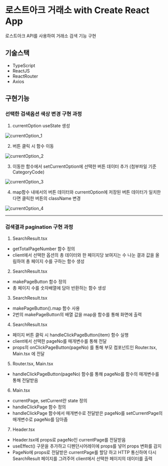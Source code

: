 # 로스트아크 거래소 with Create React App

로스트아크 API를 사용하여 거래소 검색 기능 구현

## 기술스택

- TypeScript
- ReactJS
- ReactRouter
- Axios

## 구현기능

### 선택한 검색옵션 색상 변경 구현 과정

1. currentOption useState 생성

![currentOption_1](https://user-images.githubusercontent.com/107835019/224686849-54d63361-ad97-4162-9968-ce33f7307708.PNG)

2. 버튼 클릭 시 함수 이동

![currentOption_2](https://user-images.githubusercontent.com/107835019/224686854-f1779306-682e-43fc-8322-6ed166e576ab.PNG)

3. 이동한 함수에서 setCurrentOption에 선택한 버튼 데이터 추가 (첨부파일 기준 CategoryCode)

![currentOption_3](https://user-images.githubusercontent.com/107835019/224686855-3e7bdc34-1f61-403c-bc69-a83936f99025.PNG)

4. map함수 내에서의 버튼 데이터와 currentOption에 저장된 버튼 데이터가 일치한다면 클릭한 버튼의 className 변경

![currentOption_4](https://user-images.githubusercontent.com/107835019/224686856-80207b1c-e6ad-4ca8-86ab-5116b260ae25.PNG)

<hr />

### 검색결과 pagination 구현 과정

1. SearchResult.tsx

- getTotalPageNumber 함수 정의
- client에서 선택한 옵션의 총 데이터와 한 페이지당 보여지는 수 나눈 결과 값을 올림하여 총 페이지 수를 구하는 함수 생성

2. SearchResult.tsx

- makePageButton 함수 정의
- 총 페이지 수를 숫자배열에 담아 반환하는 함수 생성

3. SearchResult.tsx

- makePageButton().map 함수 사용
- 2번의 makePageButton의 배열 값을 map을 함수를 통해 화면에 출력

4. SearchResult.tsx

- 페이지 버튼 클릭 시 handleClickPageButton(item) 함수 실행
- client에서 선택한 pageNo를 매개변수를 통해 전달
- props의 onClickPageButton(pageNo) 를 통해 부모 컴포넌트인 Router.tsx, Main.tsx 에 전달

5. Router.tsx, Main.tsx

- handleClickPageButton(pageNo) 함수를 통해 pageNo를 함수의 매개변수를 통해 전달받음

6. Main.tsx

- currentPage, setCurrent란 state 정의
- handleClickPage 함수 정의
- handleClickPage 함수에서 매개변수로 전달받은 pageNo를 setCurrentPage의 매개변수로 pageNo를 담아줌

7. Header.tsx

- Header.tsx에 props로 pageNo인 currentPage를 전달받음
- useEffect() 구문을 추가하고 디펜던시어레이에 props를 넣어 props 변화를 감지
- PageNo에 props로 전달받은 currentPage를 할당 하고 HTTP 통신하여 다시 SearchResult 페이지를 그려주어 client에서 선택한 페이지의 데이터를 출력
